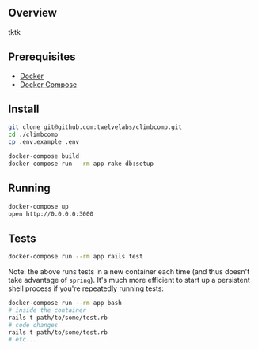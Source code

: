 ## Overview

tktk

## Prerequisites

- [Docker](https://docs.docker.com/install/)
- [Docker Compose](https://docs.docker.com/compose/install/)

## Install

```bash
git clone git@github.com:twelvelabs/climbcomp.git
cd ./climbcomp
cp .env.example .env

docker-compose build
docker-compose run --rm app rake db:setup
```


## Running

```bash
docker-compose up
open http://0.0.0.0:3000
```


## Tests

```bash
docker-compose run --rm app rails test
```

Note: the above runs tests in a new container each time (and thus doesn't take advantage of `spring`). It's much more efficient to start up a persistent shell process if you're repeatedly running tests:

```bash
docker-compose run --rm app bash
# inside the container
rails t path/to/some/test.rb
# code changes
rails t path/to/some/test.rb
# etc...
```
